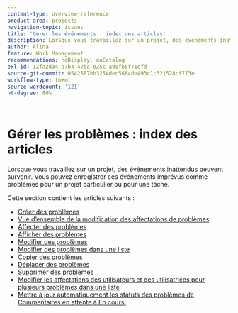 ```yaml
---
content-type: overview;reference
product-area: projects
navigation-topic: issues
title: 'Gérer les événements : index des articles'
description: Lorsque vous travaillez sur un projet, des événements inattendus peuvent survenir. Vous pouvez consigner ces événements inattendus en tant qu’événements pour un projet particulier ou une tâche. Les articles suivants contiennent des informations sur la gestion des problèmes.
author: Alina
feature: Work Management
recommendations: noDisplay, noCatalog
exl-id: 12fa2d34-a7b4-47ba-825c-a00fb5f71efd
source-git-commit: 0542587bb3254dec5664de493c1c321528cf7f3e
workflow-type: tm+mt
source-wordcount: '121'
ht-degree: 80%

---
```


# Gérer les problèmes : index des articles

<!--Audited: 08/2025-->

Lorsque vous travaillez sur un projet, des événements inattendus peuvent survenir. Vous pouvez enregistrer ces événements imprévus comme problèmes pour un projet particulier ou pour une tâche.

Cette section contient les articles suivants :

* [Créer des problèmes](../../../manage-work/issues/manage-issues/create-issues.md)
* [Vue d’ensemble de la modification des affectations de problèmes](../../../manage-work/issues/manage-issues/modify-issue-assignments-overview.md)
* [Affecter des problèmes](../../../manage-work/issues/manage-issues/assign-issues.md)
* [Afficher des problèmes](../../../manage-work/issues/manage-issues/view-issues.md)
* [Modifier des problèmes](../../../manage-work/issues/manage-issues/edit-issues.md)
* [Modifier des problèmes dans une liste](../../../manage-work/issues/manage-issues/edit-issues-in-a-list.md)
* [Copier des problèmes](../../../manage-work/issues/manage-issues/copy-issues.md)
* [Déplacer des problèmes](../../../manage-work/issues/manage-issues/move-issues.md)
* [Supprimer des problèmes](../../../manage-work/issues/manage-issues/delete-issues.md)
* [Modifier les affectations des utilisateurs et des utilisatrices pour plusieurs problèmes dans une liste](../../../manage-work/issues/manage-issues/edit-assignments-for-multiple-issues.md)
* [Mettre à jour automatiquement les statuts des problèmes de Commentaires en attente à En cours.](../../../manage-work/issues/manage-issues/turn-issue-status-from-awf-to-inp-automatically.md)
